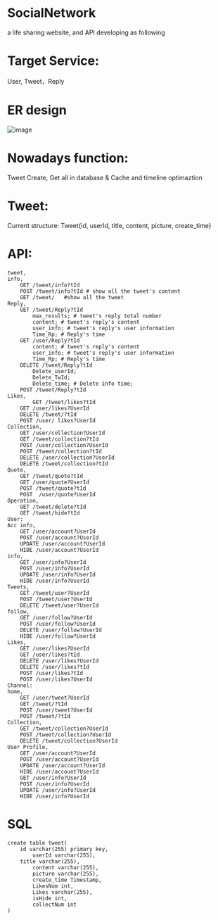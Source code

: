 # SocialNetwork
a life sharing website, and
API developing as following
# Target Service: 
User, Tweet，Reply

# ER design
![image](https://user-images.githubusercontent.com/98070161/181100471-79d36514-df85-439e-8306-8e38158491ff.png)


# Nowadays function: 
Tweet Create, Get all in database & Cache and timeline optimaztion
# Tweet:
Current structure: 
Tweet{id, userId, title, content, picture, create_time}

# API:

	tweet,
	info,
		GET /tweet/info?tId
		POST /tweet/info?tId # show all the tweet's content
		GET /tweet/   #show all the tweet     	
	Reply,
		GET /tweet/Reply?tId
			max_results; # tweet's reply total number
			content; # tweet's reply's content
			user_info; # tweet's reply's user information
			Time_Rp; # Reply's time
		GET /user/Reply?tId
			content; # tweet's reply's content
			user_info; # tweet's reply's user information
			Time_Rp; # Reply's time
		DELETE /tweet/Reply?tId
			Delete_userId;
			Delete_TwId;
			Delete_time; # Delete info time;
		POST /tweet/Reply?tId
	Likes,
	    	GET /tweet/likes?tId
		GET /user/likes?UserId
		DELETE /tweet/?tId
		POST /user/ likes?UserId
	Collection,
		GET /user/collection?UserId
		GET /tweet/collection?tId
		POST /user/collection?UserId
		POST /tweet/collection?tId
		DELETE /user/collection?UserId
		DELETE /tweet/collection?tId
	Quote,
		GET /tweet/quote?tId
		GET /user/quote?UserId
		POST /tweet/quote?tId
		POST  /user/quote?UserId
	Operation,
		GET /tweet/delete?tId
		GET /tweet/hide?tId
	User:
	Acc info,
		GET /user/account?UserId
		POST /user/account?UserId
		UPDATE /user/account?UserId
		HIDE /user/account?UserId
	info,
		GET /user/info?UserId
		POST /user/info?UserId
		UPDATE /user/info?UserId
		HIDE /user/info?UserId	
	Tweets,
		GET /tweet/user?UserId
		POST /tweet/user?UserId
		DELETE /tweet/user?UserId
	follow,
		GET /user/follow?UserId
		POST /user/follow?UserId
		DELETE /user/follow?UserId
		HIDE /user/follow?UserId
	Likes,
		GET /user/likes?UserId
		GET /user/likes?tId
		DELETE /user/likes?UserId
		DELETE /user/likes?tId
		POST /user/likes?tId
		POST /user/likes?UserId
	Channel:
	home,
		GET /user/tweet?UserId
		GET /tweet/?tId
		POST /user/tweet?UserId
		POST /tweet/?tId
	Collection,
		GET /tweet/collection?UserId
		POST /tweet/collection?UserId
		DELETE /tweet/collection?UserId
	User Profile,
		GET /user/account?UserId
		POST /user/account?UserId
		UPDATE /user/account?UserId
		HIDE /user/account?UserId
		GET /user/info?UserId
		POST /user/info?UserId
		UPDATE /user/info?UserId
		HIDE /user/info?UserId


# SQL
	create table tweet(
   		id varchar(255) primary key,
    		userId varchar(255),
   		title varchar(255),
    		content varchar(255),
    		picture varchar(255),
    		create_time Timestamp,
    		LikesNum int,
    		Likes varchar(255),
    		isHide int,
    		collectNum int
	)















